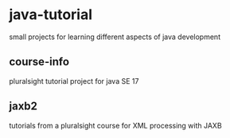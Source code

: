 # java-tutorial
small projects for learning different aspects of java development

## course-info
pluralsight tutorial project for java SE 17

## jaxb2
tutorials from a pluralsight course for XML processing with JAXB